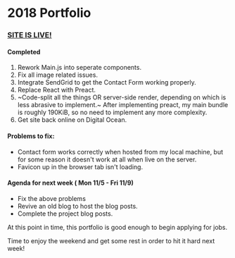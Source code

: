 # 2018 Portfolio

### [SITE IS LIVE!](https://www.stevendelrosario.com)

#### Completed 

1. Rework Main.js into seperate components.
2. Fix all image related issues.
3. Integrate SendGrid to get the Contact Form working properly.
4. Replace React with Preact.
5. ~Code-split all the things OR server-side render, depending on which is less abrasive to implement.~
After implementing preact, my main bundle is roughly 190KiB, so no need to implement any more complexity.
6. Get site back online on Digital Ocean.

#### Problems to fix:

* Contact form works correctly when hosted from my local machine, but for some reason it doesn't work at all when live on the server. 
* Favicon up in the browser tab isn't loading.

#### Agenda for next week ( Mon 11/5 - Fri 11/9)
* Fix the above problems
* Revive an old blog to host the blog posts.
* Complete the project blog posts.

At this point in time, this portfolio is good enough to begin applying for jobs. 

Time to enjoy the weekend and get some rest in order to hit it hard next week!
